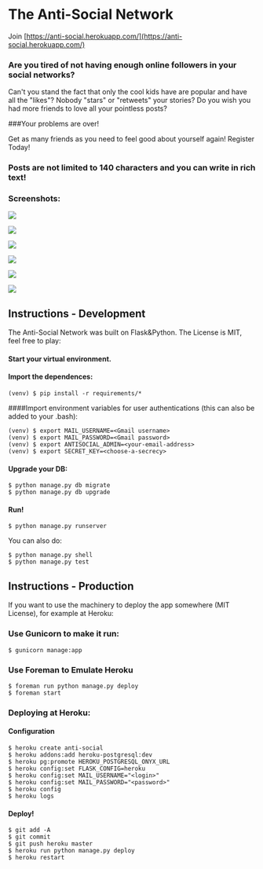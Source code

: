 # The Anti-Social Network

Join [https://anti-social.herokuapp.com/](https://anti-social.herokuapp.com/)

### Are you tired of not having enough online followers in your social networks?

Can't you stand the fact that only the cool kids have are popular and have all the "likes"? Nobody "stars" or "retweets" your stories? Do you wish you had more friends to love all your pointless posts?

###Your problems are over!

Get as many friends as you need to feel good about yourself again! Register Today!


### Posts are not limited to 140 characters and you can write in rich text!


### Screenshots:

![](http://i.imgur.com/aWITmEH.png)

![](http://i.imgur.com/fRnw4Ok.png)

![](http://i.imgur.com/N9e8kTB.png)

![](http://i.imgur.com/M9WeNOs.png)

![](http://i.imgur.com/GM6WNIK.png)

![](http://i.imgur.com/8ugLkBq.png)





## Instructions - Development

The Anti-Social Network was built on Flask&Python. The License is MIT, feel free to play:


#### Start your virtual environment.

#### Import the dependences:

```
(venv) $ pip install -r requirements/*
```

####Import environment variables for user authentications (this can also be added to your .bash):

```
(venv) $ export MAIL_USERNAME=<Gmail username>
(venv) $ export MAIL_PASSWORD=<Gmail password>
(venv) $ export ANTISOCIAL_ADMIN=<your-email-address>
(venv) $ export SECRET_KEY=<choose-a-secrecy>
```


#### Upgrade your DB:

```
$ python manage.py db migrate
$ python manage.py db upgrade
```

#### Run!

```
$ python manage.py runserver
```

You can also do:

```
$ python manage.py shell
$ python manage.py test
```




## Instructions - Production

If you want to use the machinery to deploy the app somewhere (MIT License), for example at Heroku:


### Use Gunicorn to make it run:

```
$ gunicorn manage:app
```

### Use Foreman to Emulate Heroku

```
$ foreman run python manage.py deploy
$ foreman start
```



### Deploying at Heroku:

#### Configuration

```
$ heroku create anti-social
$ heroku addons:add heroku-postgresql:dev
$ heroku pg:promote HEROKU_POSTGRESQL_ONYX_URL
$ heroku config:set FLASK_CONFIG=heroku
$ heroku config:set MAIL_USERNAME="<login>"
$ heroku config:set MAIL_PASSWORD="<password>"
$ heroku config
$ heroku logs
```

#### Deploy!

```
$ git add -A
$ git commit
$ git push heroku master
$ heroku run python manage.py deploy
$ heroku restart
```

